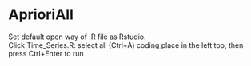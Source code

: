 # AprioriAll  
Set default open way of .R file as Rstudio.  
Click Time_Series.R: select all (Ctrl+A) coding place in the left top, then press Ctrl+Enter to run
